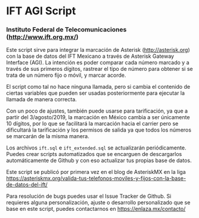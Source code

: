 # IFT AGI Script
### Instituto Federal de Telecomunicaciones (http://www.ift.org.mx/)

Este script sirve para integrar la marcación de Asterisk (http://asterisk.org) con la base de datos del IFT Mexicano a través de Asterisk Gateway Interface (AGI). La intención es poder comparar cada número marcado y a través de sus primeros dígitos, rastrear el tipo de número para obtener si se trata de un número fijo o móvil, y marcar acorde.


El script como tal no hace ninguna llamada, pero si cambia el contenido de ciertas variables que pueden ser usadas posteriormente para ejecutar la llamada de manera correcta.


Con un poco de ajustes, también puede usarse para tarificación, ya que a partir del 3/agosto/2019, la marcación en México cambia a ser únicamente 10 dígitos, por lo que se facilitará la marcación hacia el carrier pero se dificultará la tarificación y los permisos de salida ya que todos los números se marcarán de la misma manera.


Los archivos ```ift.sql``` e ```ift_extended.sql``` se actualizarán periódicamente. Puedes crear scripts automatizados que se encarguen de descargarlos automáticamente de Github y con eso actualizar tus propias base de datos.


Este script se publicó por primera vez en el blog de AsteriskMX en la liga https://asteriskmx.org/valida-tus-telefonos-moviles-y-fijos-con-la-base-de-datos-del-ift/

Para resolución de bugs puedes usar el Issue Tracker de Github. Si requieres alguna personalización, ajuste o desarrollo personalizado que se base en este script, puedes contactarnos en https://enlaza.mx/contacto/ 